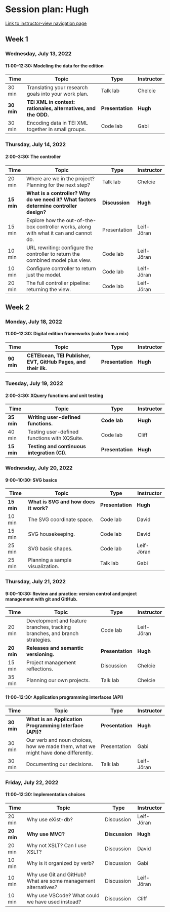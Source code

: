 # Session plan: Hugh

[Link to instructor-view navigation page](daily_instructor_view.md)

## Week 1

### Wednesday, July 13, 2022

#### 11:00–12:30: Modeling the data for the edition

Time | Topic | Type | Instructor
---- | ---- | ---- | ---- 
30 min | Translating your research goals into your work plan. | Talk lab | Chelcie
**30 min** | **TEI XML in context: rationales, alternatives, and the ODD.** | **Presentation** | **Hugh**
30 min | Encoding data in TEI XML together in small groups. | Code lab | Gabi

### Thursday, July 14, 2022

#### 2:00–3:30: The controller

Time | Topic | Type | Instructor
---- | ---- | ---- | ---- 
20 min | Where are we in the project? Planning for the next step? | Talk lab | Chelcie
**15 min** | **What is a controller? Why do we need it? What factors determine controller design?** | **Discussion** | **Hugh**
15 min | Explore how the out-of-the-box controller works, along with what it can and cannot do. | Presentation | Leif-Jöran
10 min | URL rewriting: configure the controller to return the combined model plus view. | Code lab | Leif-Jöran
10 min | Configure controller to return just the model. | Code lab | Leif-Jöran
20 min | The full controller pipeline: returning the view. | Code lab | Leif-Jöran

## Week 2

### Monday, July 18, 2022

#### 11:00–12:30: Digital edition frameworks (cake from a mix)

Time | Topic | Type | Instructor
---- | ---- | ---- | ---- 
**90 min** | **CETEIcean, TEI Publisher, EVT, GitHub Pages, and their ilk.** | **Presentation** | **Hugh**

### Tuesday, July 19, 2022

#### 2:00–3:30: XQuery functions and unit testing

Time | Topic | Type | Instructor
---- | ---- | ---- | ---- 
**35 min** | **Writing user-defined functions.** | **Code lab** | **Hugh**
40 min | Testing user-defined functions with XQSuite. | Code lab | Cliff
**15 min** | **Testing and continuous integration (CI).** | **Presentation** | **Hugh**

### Wednesday, July 20, 2022

#### 9:00–10:30: SVG basics

Time | Topic | Type | Instructor
---- | ---- | ---- | ---- 
**15 min** | **What is SVG and how does it work?** | **Presentation** | **Hugh**
10 min | The SVG coordinate space. | Code lab | David
15 min | SVG housekeeping. | Code lab | David
25 min | SVG basic shapes. | Code lab | Leif-Jöran
25 min | Planning a sample visualization. | Talk lab | Gabi

### Thursday, July 21, 2022

#### 9:00–10:30: Review and practice: version control and project management with git and GitHub.

Time | Topic | Type | Instructor
---- | ---- | ---- | ---- 
20 min | Development and feature branches, tracking branches, and branch strategies. | Code lab | Leif-Jöran
**20 min** | **Releases and semantic versioning.** | **Presentation** | **Hugh**
15 min | Project management reflections. | Discussion | Chelcie
35 min | Planning our own projects. | Talk lab | Chelcie

#### 11:00–12:30: Application programming interfaces (API)

Time | Topic | Type | Instructor
---- | ---- | ---- | ---- 
**30 min** | **What is an Application Programming Interface (API)?** | **Presentation** | **Hugh**
30 min | Our verb and noun choices, how we made them, what we might have done differently. | Presentation | Gabi
30 min | Documenting our decisions. | Talk lab | Leif-Jöran

### Friday, July 22, 2022

#### 11:00–12:30: Implementation choices

Time | Topic | Type | Instructor
---- | ---- | ---- | ---- 
20 min | Why use eXist-db? | Discussion | Leif-Jöran
**20 min** | **Why use MVC?** | **Discussion** | **Hugh**
20 min | Why not XSLT? Can I use XSLT? | Discussion | David
10 min | Why is it organized by verb? | Discussion | Gabi
10 min | Why use Git and GitHub? What are some management alternatives? | Discussion | Leif-Jöran
10 min | Why use VSCode? What could we have used instead? | Discussion | Cliff

